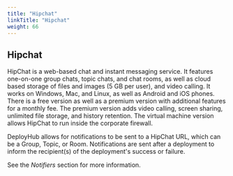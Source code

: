 ```yaml
---
title: "Hipchat"
linkTitle: "Hipchat"
weight: 66
---
```

## Hipchat

HipChat is a web-based chat and instant messaging service. It features one-on-one group chats, topic chats, and chat rooms, as well as cloud based storage of files and images (5 GB per user), and video calling. It works on Windows, Mac, and Linux, as well as Android and iOS phones. There is a free version as well as a premium version with additional features for a monthly fee. The premium version adds video calling, screen sharing, unlimited file storage, and history retention. The virtual machine version allows HipChat to run inside the corporate firewall.

DeployHub allows for notifications to be sent to a HipChat URL, which can be a Group, Topic, or Room. Notifications are sent after a deployment to inform the recipient(s) of the deployment's success or failure.

See the _Notifiers_ section for more information.
